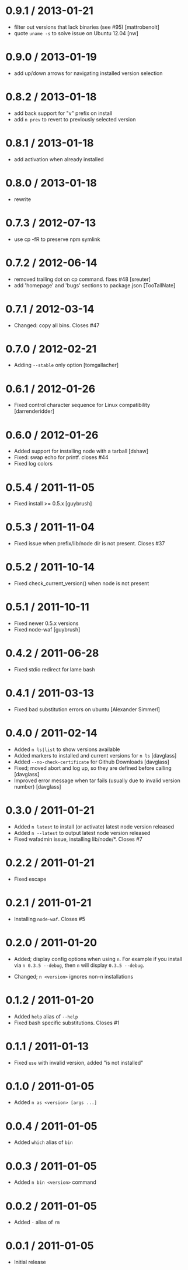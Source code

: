 
0.9.1 / 2013-01-21 
==================

  * filter out versions that lack binaries (see #95) [mattrobenolt]
  * quote `uname -s` to solve issue on Ubuntu 12.04 [nw]

0.9.0 / 2013-01-19 
==================

  * add up/down arrows for navigating installed version selection

0.8.2 / 2013-01-18 
==================

  * add back support for "v" prefix on install
  * add `n prev` to revert to previously selected version

0.8.1 / 2013-01-18 
==================

  * add activation when already installed

0.8.0 / 2013-01-18 
==================

  * rewrite

0.7.3 / 2012-07-13 
==================

  * use cp -fR to preserve npm symlink

0.7.2 / 2012-06-14 
==================

  * removed trailing dot on cp command. fixes #48 [sreuter]
  * add 'homepage' and 'bugs' sections to package.json [TooTallNate]

0.7.1 / 2012-03-14 
==================

  * Changed: copy all bins. Closes #47

0.7.0 / 2012-02-21 
==================

  * Adding `--stable` only option [tomgallacher]

0.6.1 / 2012-01-26 
==================

  * Fixed control character sequence for Linux compatibility [darrenderidder] 

0.6.0 / 2012-01-26 
==================

  * Added support for installing node with a tarball [dshaw]
  * Fixed: swap echo for printf. closes #44
  * Fixed log colors

0.5.4 / 2011-11-05 
==================

  * Fixed install >= 0.5.x [guybrush]

0.5.3 / 2011-11-04 
==================

  * Fixed issue when prefix/lib/node dir is not present. Closes #37

0.5.2 / 2011-10-14 
==================

  * Fixed check_current_version() when node is not present

0.5.1 / 2011-10-11 
==================

  * Fixed newer 0.5.x versions
  * Fixed node-waf [guybrush]

0.4.2 / 2011-06-28 
==================

  * Fixed stdio redirect for lame bash

0.4.1 / 2011-03-13 
==================

  * Fixed bad substitution errors on ubuntu [Alexander Simmerl]

0.4.0 / 2011-02-14 
==================

  * Added `n ls|list` to show versions available
  * Added markers to installed and current versions for `n ls` [davglass]
  * Added `--no-check-certificate` for Github Downloads [davglass]
  * Fixed; moved abort and log up, so they are defined before calling [davglass]
  * Improved error message when tar fails (usually due to invalid version number) [davglass]

0.3.0 / 2011-01-21 
==================

  * Added `n latest` to install (or activate) latest node version released
  * Added `n --latest` to output latest node version released
  * Fixed wafadmin issue, installing lib/node/*. Closes #7

0.2.2 / 2011-01-21 
==================

  * Fixed escape

0.2.1 / 2011-01-21 
==================

  * Installing `node-waf`. Closes #5

0.2.0 / 2011-01-20 
==================

  * Added; display config options when using `n`.
    For example if you install via `n 0.3.5 --debug`,
    then `n` will display `0.3.5 --debug`.

  * Changed; `n <version>` ignores non-n installations

0.1.2 / 2011-01-20 
==================

  * Added `help` alias of `--help`
  * Fixed bash specific substitutions. Closes #1

0.1.1 / 2011-01-13 
==================

  * Fixed `use` with invalid version, added "is not installed"

0.1.0 / 2011-01-05 
==================

  * Added `n as <version> [args ...]`

0.0.4 / 2011-01-05 
==================

  * Added `which` alias of `bin`

0.0.3 / 2011-01-05 
==================

  * Added `n bin <version>` command

0.0.2 / 2011-01-05 
==================

  * Added `-` alias of `rm`

0.0.1 / 2011-01-05 
==================

  * Initial release
